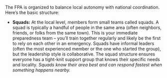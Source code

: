 The FPA is organized to balance local autonomy with national coordination. Here’s the basic structure:  
- **Squads:** At the local level, members form small teams called squads. A squad is typically a handful of people in the same area (often neighbors, friends, or folks from the same town). This is your immediate preparedness team – you’ll train together regularly and likely be the first to rely on each other in an emergency. Squads have informal leaders (often the most experienced member or the one who started the group), but the leadership style is collaborative. The squad structure ensures everyone has a tight-knit support group that knows their specific needs and locality. _Squads know their area best and can respond fastest when something happens nearby._